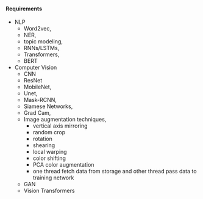 #### Requirements
- NLP
	- Word2vec,
	- NER,
	- topic modeling,
	- RNNs/LSTMs,
	- Transformers,
	- BERT
- Computer Vision
	- CNN
	- ResNet
	- MobileNet,
	- Unet,
	- Mask-RCNN,
	- Siamese Networks,
	- Grad Cam,
	- Image augmentation techniques,
		- vertical axis mirroring
		- random crop
		- rotation
		- shearing 
		- local warping
		- color shifting
		- PCA color augmentation
		- one thread fetch data from storage and other thread pass data to training network
	- GAN
	- Vision Transformers
